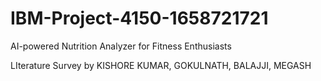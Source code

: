 # IBM-Project-4150-1658721721
AI-powered Nutrition Analyzer for Fitness Enthusiasts


LIterature Survey by KISHORE KUMAR, GOKULNATH, BALAJJI, MEGASH
 
